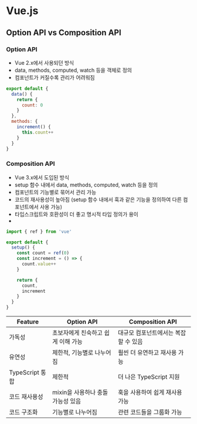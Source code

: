 # Vue.js


## Option API vs Composition API

### Option API

- Vue 2.x에서 사용되던 방식
- data, methods, computed, watch 등을 객체로 정의
- 컴포넌트가 커질수록 관리가 어려워짐

```javascript
export default {
  data() {
    return {
      count: 0
    }
  },
  methods: {
    increment() {
      this.count++
    }
  }
}
```

### Composition API

- Vue 3.x에서 도입된 방식
- setup 함수 내에서 data, methods, computed, watch 등을 정의
- 컴포넌트의 기능별로 묶어서 관리 가능
- 코드의 재사용성이 높아짐 (setup 함수 내에서 훅과 같은 기능을 정의하여 다른 컴포넌트에서 사용 가능)
- 타입스크립트와 호환성이 더 좋고 명시적 타입 정의가 용이
- 
```javascript
import { ref } from 'vue'

export default {
  setup() {
    const count = ref(0)
    const increment = () => {
      count.value++
    }

    return {
      count,
      increment
    }
  }
}
```

| Feature       | Option API            | Composition API      |
|---------------|-----------------------|----------------------|
| 가독성           | 초보자에게 친숙하고 쉽게 이해 가능   | 대규모 컴포넌트에서는 복잡할 수 있음 |
| 유연성           | 제한적, 기능별로 나누어짐        | 훨씬 더 유연하고 재사용 가능     |
| TypeScript 통합 | 제한적                   | 더 나은 TypeScript 지원   |
| 코드 재사용성       | mixin을 사용하나 충돌 가능성 있음 | 훅을 사용하여 쉽게 재사용 가능    |
| 코드 구조화        | 기능별로 나누어짐             | 관련 코드들을 그룹화 가능       |

